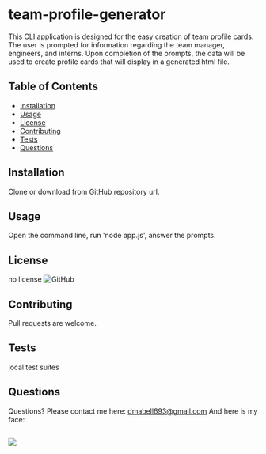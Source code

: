 
# team-profile-generator

This CLI application is designed for the easy creation of team profile cards. The user is prompted for information regarding the team manager, engineers, and interns. Upon completion of the prompts, the data will be used to create profile cards that will display in a generated html file.



## Table of Contents

* [Installation](#Installation)
* [Usage](#Usage)
* [License](#License)
* [Contributing](#Contributing)
* [Tests](#Tests)
* [Questions](#Questions)


## Installation

Clone or download from GitHub repository url.


## Usage

Open the command line, run 'node app.js', answer the prompts.


## License

no license  ![GitHub](https://img.shields.io/github/license/dmabell693/readme-generator)



## Contributing

Pull requests are welcome.


## Tests

local test suites


## Questions
  Questions? Please contact me here:
  dmabell693@gmail.com
  And here is my face:
  ## <img src= "https://avatars1.githubusercontent.com/u/59124691?v=4"/>
